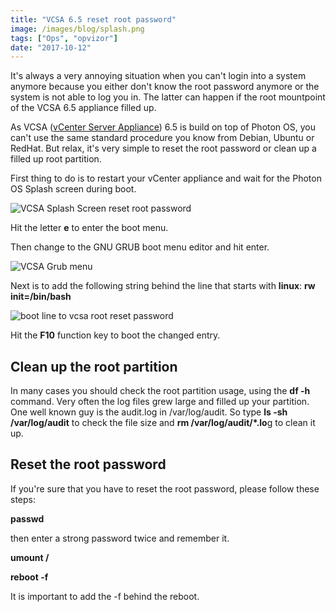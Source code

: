 ```yaml
---
title: "VCSA 6.5 reset root password"
image: /images/blog/splash.png
tags: ["Ops", "opvizor"]
date: "2017-10-12"
---
```


It's always a very annoying situation when you can't login into a system anymore because you either don't know the root password anymore or the system is not able to log you in. The latter can happen if the root mountpoint of the VCSA 6.5 appliance filled up.

As VCSA ([vCenter Server Appliance](https://my.vmware.com/web/vmware/details?productId=614&downloadGroup=VC650)) 6.5 is build on top of Photon OS, you can't use the same standard procedure you know from Debian, Ubuntu or RedHat. But relax, it's very simple to reset the root password or clean up a filled up root partition.

First thing to do is to restart your vCenter appliance and wait for the Photon OS Splash screen during boot. 

![VCSA Splash Screen reset root password](/images/blog/splash.png)

Hit the letter **e** to enter the boot menu.

Then change to the GNU GRUB boot menu editor and hit enter.

![VCSA Grub menu](/images/blog/vcsa-grub.png)

Next is to add the following string behind the line that starts with **linux**: **rw init=/bin/bash**

![boot line to vcsa root reset password](/images/blog/vcsa-grub2.png)

Hit the **F10** function key to boot the changed entry.

## Clean up the root partition

In many cases you should check the root partition usage, using the **df -h** command. Very often the log files grew large and filled up your partition. One well known guy is the audit.log in /var/log/audit. So type **ls -sh /var/log/audit** to check the file size and **rm /var/log/audit/\*.lo**g to clean it up.

## Reset the root password

If you're sure that you have to reset the root password, please follow these steps:

**passwd** 

then enter a strong password twice and remember it.

**umount /**

**reboot -f**

It is important to add the -f behind the reboot.
